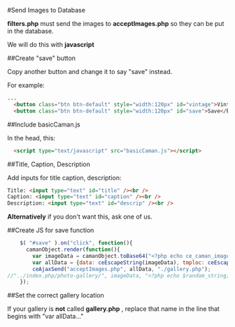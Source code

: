 #Send Images to Database

**filters.php** must send the images to **acceptImages.php** so they can be put in the database.

We will do this with **javascript**

##Create "save" button

Copy another button and change it to say "save" instead.

For example:

```html
...
  <button class="btn btn-default" style="width:120px" id="vintage">Vintage</button>
  <button class="btn btn-default" style="width:120px" id="save">Save</button>

```

##Include basicCaman.js

In the head, this:

```html
  <script type="text/javascript" src="basicCaman.js"></script>
```

##Title, Caption, Description

Add inputs for title caption, description:

```html
Title: <input type="text" id="title" /><br />
Caption: <input type="text" id="caption" /><br />
Description: <input type="text" id="descrip" /><br />
```

**Alternatively** if you don't want this, ask one of us.

##Create JS for save function

```javascript
    $( "#save" ).on("click", function(){
      camanObject.render(function(){
        var imageData = camanObject.toBase64("<?php echo ce_caman_image_type($image_extension); ?>");
        var allData = {data: ceEscapeString(imageData), tmploc: ceEscapeString("<?php echo $target_file; ?>"), type: "<?php echo $image_extension; ?>", title: ceEscapeString($("#title").val()), caption: ceEscapeString($("#caption").val()), description: ceEscapeString($("#descrip").val())};
        ceAjaxSend("acceptImages.php", allData, "./gallery.php");
//"../index.php/photo-gallery/", imageData, "<?php echo $random_string; ?>", "<?php echo $image_extension; ?>", "<?php echo $wp_media_dir; ?>", $("#title").val(), $("#caption").val(),$("#descrip").val());
    });
```

##Set the correct gallery location

If your gallery is **not** called **gallery.php** , replace that name in the line that begins with "var allData..."
